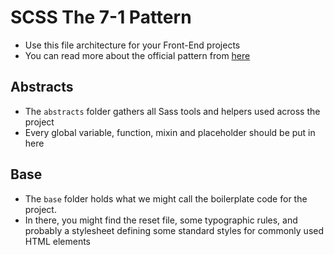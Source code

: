 # SCSS The 7-1 Pattern
 + Use this file architecture for your Front-End projects
 + You can read more about the official pattern from [here](https://sass-guidelin.es/#the-7-1-pattern)

## Abstracts
 + The `abstracts` folder gathers all Sass tools and helpers used across the project
 + Every global variable, function, mixin and placeholder should be put in here

## Base
 + The `base` folder holds what we might call the boilerplate code for the project. 
 + In there, you might find the reset file, some typographic rules, and probably a stylesheet defining some standard styles for commonly used HTML elements 